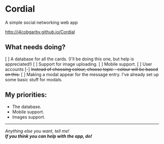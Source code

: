 # Cordial
A simple social networking web app

http://j4cobgarby.github.io/Cordial

## What needs doing?
  [ ] A database for all the cards. (I'll be doing this one, but help is appreciated!)
  [ ] Support for image uploading.
  [ ] Mobile support.
  [ ] User accounts
  [-] ~~Instead of choosing colour, choose topic - colour will be based on this.~~
  [ ] Making a modal appear for the message entry. I've already set up some basic
    stuff for modals.

## My priorities:
  - The database.
  - Mobile support.
  - Images support.

***

*Anything else you want, tell me!*<br>
***If you think you can help with the app, do!***
